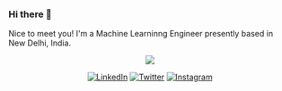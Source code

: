 ### Hi there 👋

Nice to meet you! I'm a Machine Learninng Engineer presently based in New Delhi, India.

<p align="center">
<a  href="https://github.com/antonkomarev/github-profile-views-counter">
    <img src="https://komarev.com/ghpvc/?username=sachindevsharma">
</a>
</p>


<p align="center" >
<a href="https://www.linkedin.com/in/sds7695/">
<img src="https://img.shields.io/badge/-LinkedIn-%233781da" alt="LinkedIn"/></a> 
<a href="https://twitter.com/IamSDSharma">
<img src="https://img.shields.io/badge/-Twitter-%231DA1F2" alt="Twitter" /></a> 
<a href="https://www.instagram.com/iamsdsharma/">
<img src="https://img.shields.io/badge/-Instagram-%23eb13a5" alt="Instagram" /></a> 
</p>





<!--
**sachindevsharma/sachindevsharma** is a ✨ _special_ ✨ repository because its `README.md` (this file) appears on your GitHub profile.

Here are some ideas to get you started:

- 🔭 I’m currently working on ...
- 🌱 I’m currently learning ...
- 👯 I’m looking to collaborate on ...
- 🤔 I’m looking for help with ...
- 💬 Ask me about ...
- 📫 How to reach me: ...
- 😄 Pronouns: ...
- ⚡ Fun fact: ...
-->
